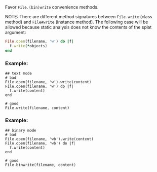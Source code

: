 Favor `File.(bin)write` convenience methods.

NOTE: There are different method signatures between `File.write` (class method)
and `File#write` (instance method). The following case will be allowed because
static analysis does not know the contents of the splat argument:

```ruby
File.open(filename, 'w') do |f|
  f.write(*objects)
end
```

### Example:
    ## text mode
    # bad
    File.open(filename, 'w').write(content)
    File.open(filename, 'w') do |f|
      f.write(content)
    end

    # good
    File.write(filename, content)

### Example:
    ## binary mode
    # bad
    File.open(filename, 'wb').write(content)
    File.open(filename, 'wb') do |f|
      f.write(content)
    end

    # good
    File.binwrite(filename, content)
